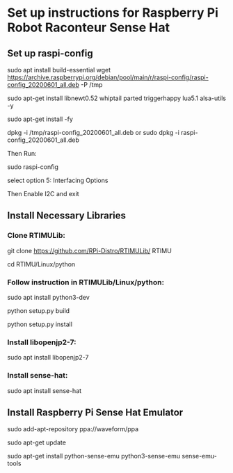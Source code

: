 # Set up instructions for Raspberry Pi Robot Raconteur Sense Hat 

## Set up raspi-config
sudo apt install build-essential
wget https://archive.raspberrypi.org/debian/pool/main/r/raspi-config/raspi-config_20200601_all.deb -P /tmp

sudo apt-get install libnewt0.52 whiptail parted triggerhappy lua5.1 alsa-utils -y

sudo apt-get install -fy

dpkg -i /tmp/raspi-config_20200601_all.deb
or
sudo dpkg -i raspi-config_20200601_all.deb

Then Run:

sudo raspi-config

select option 5: Interfacing Options

Then Enable I2C and exit

## Install Necessary Libraries
### Clone RTIMULib:

git clone https://github.com/RPi-Distro/RTIMULib/ RTIMU

cd RTIMU/Linux/python

### Follow instruction in RTIMULib/Linux/python:

sudo apt install python3-dev

python setup.py build

python setup.py install

### Install libopenjp2-7:

sudo apt install libopenjp2-7

### Install sense-hat:

sudo apt install sense-hat

## Install Raspberry Pi Sense Hat Emulator

sudo add-apt-repository ppa://waveform/ppa

sudo apt-get update

sudo apt-get install python-sense-emu python3-sense-emu sense-emu-tools
